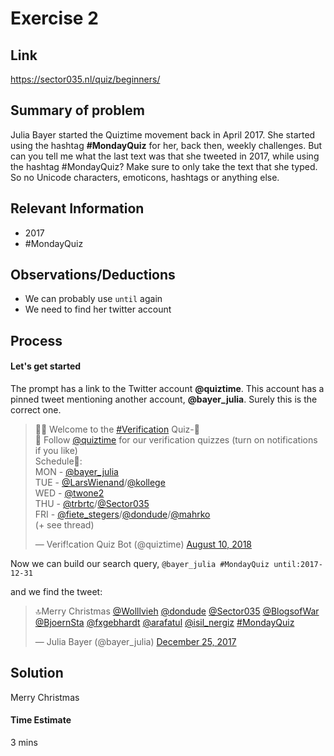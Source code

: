 # Exercise 2

## Link
https://sector035.nl/quiz/beginners/

## Summary of problem

Julia Bayer started the Quiztime movement back in April 2017. She started using the hashtag **#MondayQuiz** for her, back then, weekly challenges. But can you tell me what the last text was that she tweeted in 2017, while using the hashtag #MondayQuiz? Make sure to only take the text that she typed. So no Unicode characters, emoticons, hashtags or anything else.

## Relevant Information

- 2017
- #MondayQuiz


## Observations/Deductions

- We can probably use `until` again
- We need to find her twitter account

## Process

#### Let's get started

The prompt has a link to the Twitter account **@quiztime**. This account has a pinned tweet mentioning another account, **@bayer_julia**. Surely this is the correct one.

<blockquote class="twitter-tweet"><p lang="en" dir="ltr">👋🏻 Welcome to the <a href="https://twitter.com/hashtag/Verification?src=hash&amp;ref_src=twsrc%5Etfw">#Verification</a> Quiz-🤖<br>👣 Follow <a href="https://twitter.com/quiztime?ref_src=twsrc%5Etfw">@quiztime</a> for our verification quizzes (turn on notifications if you like)<br>Schedule📆:<br>MON - <a href="https://twitter.com/bayer_julia?ref_src=twsrc%5Etfw">@bayer_julia</a><br>TUE - <a href="https://twitter.com/LarsWienand?ref_src=twsrc%5Etfw">@LarsWienand</a>/<a href="https://twitter.com/kollege?ref_src=twsrc%5Etfw">@kollege</a><br>WED - <a href="https://twitter.com/twone2?ref_src=twsrc%5Etfw">@twone2</a><br>THU - <a href="https://twitter.com/trbrtc?ref_src=twsrc%5Etfw">@trbrtc</a>/<a href="https://twitter.com/Sector035?ref_src=twsrc%5Etfw">@Sector035</a><br>FRI - <a href="https://twitter.com/fiete_stegers?ref_src=twsrc%5Etfw">@fiete_stegers</a>/<a href="https://twitter.com/dondude?ref_src=twsrc%5Etfw">@dondude</a>/<a href="https://twitter.com/mahrko?ref_src=twsrc%5Etfw">@mahrko</a><br>(+ see thread)</p>&mdash; Verif!cation Quiz Bot (@quiztime) <a href="https://twitter.com/quiztime/status/1027840369348812801?ref_src=twsrc%5Etfw">August 10, 2018</a></blockquote> <script async src="https://platform.twitter.com/widgets.js" charset="utf-8"></script>

Now we can build our search query, `@bayer_julia #MondayQuiz until:2017-12-31`

and we find the tweet: 
<blockquote class="twitter-tweet" data-conversation="none"><p lang="et" dir="ltr">🔝Merry Christmas <a href="https://twitter.com/Wolllvieh?ref_src=twsrc%5Etfw">@Wolllvieh</a> <a href="https://twitter.com/dondude?ref_src=twsrc%5Etfw">@dondude</a> <a href="https://twitter.com/Sector035?ref_src=twsrc%5Etfw">@Sector035</a> <a href="https://twitter.com/BlogsofWar?ref_src=twsrc%5Etfw">@BlogsofWar</a> <a href="https://twitter.com/BjoernSta?ref_src=twsrc%5Etfw">@BjoernSta</a> <a href="https://twitter.com/fxgebhardt?ref_src=twsrc%5Etfw">@fxgebhardt</a> <a href="https://twitter.com/arafatul?ref_src=twsrc%5Etfw">@arafatul</a> <a href="https://twitter.com/isil_nergiz?ref_src=twsrc%5Etfw">@isil_nergiz</a> <a href="https://twitter.com/hashtag/MondayQuiz?src=hash&amp;ref_src=twsrc%5Etfw">#MondayQuiz</a></p>&mdash; Julia Bayer (@bayer_julia) <a href="https://twitter.com/bayer_julia/status/945395114234601472?ref_src=twsrc%5Etfw">December 25, 2017</a></blockquote> <script async src="https://platform.twitter.com/widgets.js" charset="utf-8"></script>


## Solution
Merry Christmas


#### Time Estimate
3 mins